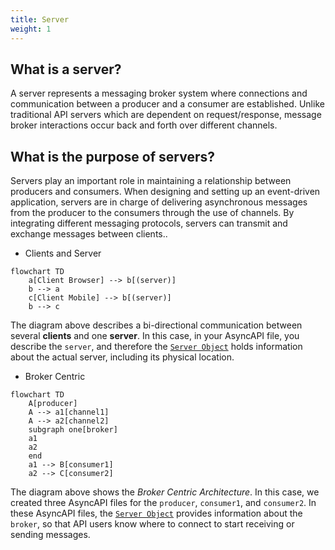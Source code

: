 ```yaml
---
title: Server
weight: 1
---
```



## What is a server?
A server represents a messaging broker system where connections and communication between a producer and a consumer are established. Unlike traditional API servers which are dependent on request/response, message broker interactions occur back and forth over different channels.

## What is the purpose of servers?
Servers play an important role in maintaining a relationship between producers and consumers. When designing and setting up an event-driven application, servers are in charge of delivering asynchronous messages from the producer to the consumers through the use of channels. By integrating different messaging protocols, servers can transmit and exchange messages between clients..

* Clients and Server
```mermaid
flowchart TD
    a[Client Browser] --> b[(server)]
    b --> a
    c[Client Mobile] --> b[(server)]
    b --> c 
```
The diagram above describes a bi-directional communication between several **clients** and one **server**. In this case, in your AsyncAPI file, you describe the `server`, and therefore the [`Server Object`](https://www.asyncapi.com/docs/reference/specification/latest#serverObject) holds information about the actual server, including its physical location.


* Broker Centric
```mermaid
flowchart TD
    A[producer]
    A --> a1[channel1]
    A --> a2[channel2]
    subgraph one[broker]
    a1
    a2
    end
    a1 --> B[consumer1]
    a2 --> C[consumer2]
```

The diagram above shows the *Broker Centric Architecture*. In this case, we created three AsyncAPI files for the `producer`, `consumer1`, and `consumer2`. In these AsyncAPI files, the [`Server Object`](https://www.asyncapi.com/docs/reference/specification/latest#serverObject) provides information about the `broker`, so that API users know where to connect to start receiving or sending messages.
